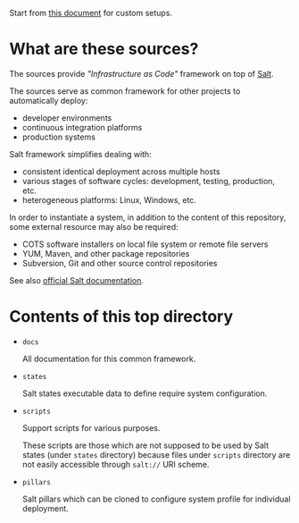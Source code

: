 
Start from [this document](docs/readme.md) for custom setups.

# What are these sources? #

The sources provide _"Infrastructure as Code"_
framework on top of [Salt](http://saltstack.com/).

The sources serve as common framework for other projects to
automatically deploy:
*   developer environments
*   continuous integration platforms
*   production systems

Salt framework simplifies dealing with:
*   consistent identical deployment across multiple hosts
*   various stages of software cycles: development, testing, production, etc.
*   heterogeneous platforms: Linux, Windows, etc.

In order to instantiate a system, in addition to the content of this
repository, some external resource may also be required:
*   COTS software installers on local file system or remote file servers
*   YUM, Maven, and other package repositories
*   Subversion, Git and other source control repositories

See also [official Salt documentation](http://docs.saltstack.com/en/latest/).

# Contents of this top directory #

*   `docs`

    All documentation for this common framework.

*   `states`

    Salt states executable data to define require system configuration.

*   `scripts`

    Support scripts for various purposes.

    These scripts are those which are not supposed to be used by Salt states
    (under `states` directory) because files under `scripts` directory are not
    easily accessible through `salt://` URI scheme.

*   `pillars`

    Salt pillars which can be cloned to configure system profile for
    individual deployment.

